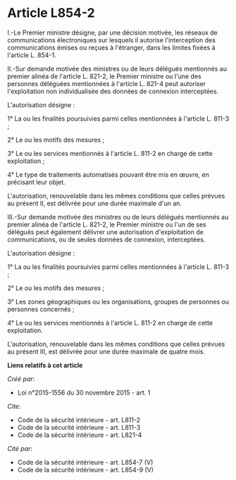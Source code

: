 # Article L854-2

I.-Le Premier ministre désigne, par une décision motivée, les réseaux de communications électroniques sur lesquels il
autorise l'interception des communications émises ou reçues à l'étranger, dans les limites fixées à l'article L. 854-1. 

II.-Sur demande motivée des ministres ou de leurs délégués mentionnés au premier alinéa de l'article L. 821-2, le Premier
ministre ou l'une des personnes déléguées mentionnées à l'article L. 821-4 peut autoriser l'exploitation non individualisée
des données de connexion interceptées. 

L'autorisation désigne : 

1° La ou les finalités poursuivies parmi celles mentionnées à l'article L. 811-3 ; 

2° Le ou les motifs des mesures ; 

3° Le ou les services mentionnés à l'article L. 811-2 en charge de cette exploitation ; 

4° Le type de traitements automatisés pouvant être mis en œuvre, en précisant leur objet. 

L'autorisation, renouvelable dans les mêmes conditions que celles prévues au présent II, est délivrée pour une durée maximale
d'un an. 

III.-Sur demande motivée des ministres ou de leurs délégués mentionnés au premier alinéa de l'article L. 821-2, le Premier
ministre ou l'un de ses délégués peut également délivrer une autorisation d'exploitation de communications, ou de seules
données de connexion, interceptées. 

L'autorisation désigne : 

1° La ou les finalités poursuivies parmi celles mentionnées à l'article L. 811-3 ; 

2° Le ou les motifs des mesures ; 

3° Les zones géographiques ou les organisations, groupes de personnes ou personnes concernés ; 

4° Le ou les services mentionnés à l'article L. 811-2 en charge de cette exploitation. 

L'autorisation, renouvelable dans les mêmes conditions que celles prévues au présent III, est délivrée pour une durée
maximale de quatre mois.

**Liens relatifs à cet article**

_Créé par_:

  - Loi n°2015-1556 du 30 novembre 2015 - art. 1

_Cite_:

  - Code de la sécurité intérieure - art. L811-2
  - Code de la sécurité intérieure - art. L811-3
  - Code de la sécurité intérieure - art. L821-4

_Cité par_:

  - Code de la sécurité intérieure - art. L854-7 (V)
  - Code de la sécurité intérieure - art. L854-9 (V)
